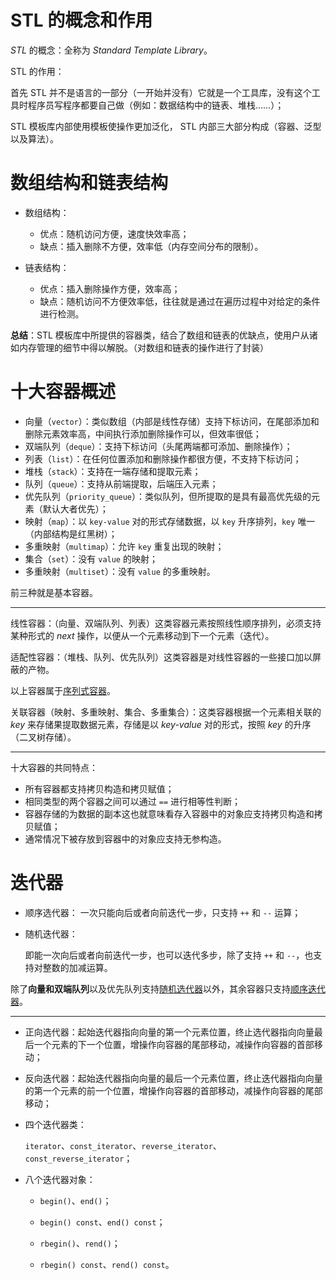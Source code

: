 # STL 的概念和作用

_STL_ 的概念：全称为 _Standard Template Library_。

STL 的作用：

首先 STL 并不是语言的一部分（一开始并没有）它就是一个工具库，没有这个工具时程序员写程序都要自己做（例如：数据结构中的链表、堆栈……）；

STL 模板库内部使用模板使操作更加泛化， STL 内部三大部分构成（容器、泛型以及算法）。

# 数组结构和链表结构

- 数组结构：
  - 优点：随机访问方便，速度快效率高；
  - 缺点：插入删除不方便，效率低（内存空间分布的限制）。

- 链表结构：
  - 优点：插入删除操作方便，效率高；
  - 缺点：随机访问不方便效率低，往往就是通过在遍历过程中对给定的条件进行检测。

**总结**：STL 模板库中所提供的容器类，结合了数组和链表的优缺点，使用户从诸如内存管理的细节中得以解脱。（对数组和链表的操作进行了封装）

# 十大容器概述

- 向量（`vector`）：类似数组（内部是线性存储）支持下标访问，在尾部添加和删除元素效率高，中间执行添加删除操作可以，但效率很低；
- 双端队列（`deque`）：支持下标访问（头尾两端都可添加、删除操作）；
- 列表（`list`）：在任何位置添加和删除操作都很方便，不支持下标访问；
- 堆栈（`stack`）：支持在一端存储和提取元素；
- 队列（`queue`）：支持从前端提取，后端压入元素；
- 优先队列（`priority_queue`）：类似队列，但所提取的是具有最高优先级的元素（默认大者优先）；
- 映射（`map`）：以 `key-value` 对的形式存储数据，以 `key` 升序排列，`key` 唯一（内部结构是红黑树）；
- 多重映射（`multimap`）：允许 `key` 重复出现的映射；
- 集合（`set`）：没有 `value` 的映射；
- 多重映射（`multiset`）：没有 `value` 的多重映射。

前三种就是基本容器。

---

线性容器：（向量、双端队列、列表）这类容器元素按照线性顺序排列，必须支持某种形式的 _next_ 操作，以便从一个元素移动到下一个元素（迭代）。

适配性容器：（堆栈、队列、优先队列）这类容器是对线性容器的一些接口加以屏蔽的产物。

以上容器属于<u>序列式容器</u>。

关联容器（映射、多重映射、集合、多重集合）：这类容器根据一个元素相关联的 _key_ 来存储果提取数据元素，存储是以 _key-value_ 对的形式，按照 _key_ 的升序（二叉树存储）。

---

十大容器的共同特点：

- 所有容器都支持拷贝构造和拷贝赋值；
- 相同类型的两个容器之间可以通过 `==` 进行相等性判断；
- 容器存储的为数据的副本这也就意味看存入容器中的对象应支持拷贝构造和拷贝赋值；
- 通常情况下被存放到容器中的对象应支持无参构造。

# 迭代器

- 顺序选代器：
  一次只能向后或者向前迭代一步，只支持 `++` 和 `--` 运算；

- 随机迭代器：

  即能一次向后或者向前迭代一步，也可以迭代多步，除了支持 `++` 和 `--`，也支持对整数的加减运算。

除了**向量和双端队列**以及优先队列支持<u>随机选代器</u>以外，其余容器只支持<u>顺序迭代器</u>。

---

- 正向选代器：起始迭代器指向向量的第一个元素位置，终止选代器指向向量最后一个元素的下一个位置，增操作向容器的尾部移动，减操作向容器的首部移动；

- 反向迭代器：起始迭代器指向向量的最后一个元素位置，终止迭代器指向向量的第一个元素的前一个位置，增操作向容器的首部移动，减操作向容器的尾部移动；

- 四个迭代器类：

  `iterator`、`const_iterator`、`reverse_iterator`、`const_reverse_iterator`；

- 八个迭代器对象：

  - `begin()`、`end()`；

  - `begin() const`、`end() const`；
  - `rbegin()`、`rend()`；
  - `rbegin() const`、`rend() const`。
